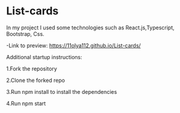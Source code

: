 # List-cards

In my project I used some technologies such as React.js,Typescript, Bootstrap, Css.

-Link to preview: https://11olya112.github.io/List-cards/

Additional startup instructions:

1.Fork the repository

2.Clone the forked repo

3.Run npm install to install the dependencies

4.Run npm start
